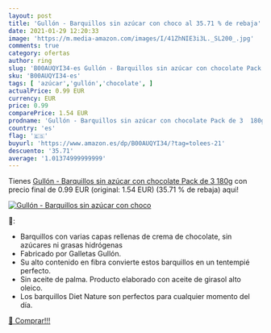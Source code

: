 ```yaml
---
layout: post
title: 'Gullón - Barquillos sin azúcar con choco al 35.71 % de rebaja'
date: 2021-01-29 12:20:33
image: 'https://m.media-amazon.com/images/I/41ZhNIE3i3L._SL200_.jpg'
comments: true
category: ofertas
author: ring
slug: 'B00AUQYI34-es Gullón - Barquillos sin azúcar con chocolate Pack de 3 180g'
sku: 'B00AUQYI34-es'
tags: [ 'azúcar','gullón','chocolate', ]
actualPrice: 0.99 EUR
currency: EUR
price: 0.99
comparePrice: 1.54 EUR
prodname: 'Gullón - Barquillos sin azúcar con chocolate Pack de 3  180g'
country: 'es'
flag: '🇪🇸'
buyurl: 'https://www.amazon.es/dp/B00AUQYI34/?tag=tolees-21'
descuento: '35.71'
average: '1.01374999999999'
---
```


Tienes [Gullón - Barquillos sin azúcar con chocolate Pack de 3  180g](https://www.amazon.es/dp/B00AUQYI34/?tag=tolees-21) con precio final de  0.99 EUR (original: 1.54 EUR) (35.71 %  de rebaja) aqui!

[![Gullón - Barquillos sin azúcar con choco](https://m.media-amazon.com/images/I/41ZhNIE3i3L._SL200_.jpg)](https://www.amazon.es/dp/B00AUQYI34/?tag=tolees-21)

🔎:

- Barquillos con varias capas rellenas de crema de chocolate, sin azúcares ni grasas hidrógenas
- Fabricado por Galletas Gullón.
- Su alto contenido en fibra convierte estos barquillos en un tentempié perfecto.
- Sin aceite de palma. Producto elaborado con aceite de girasol alto oleico.
- Los barquillos Diet Nature son perfectos para cualquier momento del día.

[🛒 Comprar!!!](https://www.amazon.es/dp/B00AUQYI34/?tag=tolees-21)
